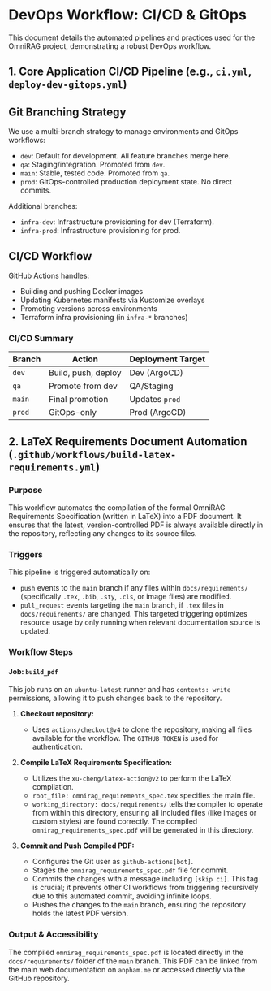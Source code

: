 # DevOps Workflow: CI/CD & GitOps



This document details the automated pipelines and practices used for the OmniRAG project, demonstrating a robust DevOps workflow.

## 1. Core Application CI/CD Pipeline (e.g., `ci.yml`, `deploy-dev-gitops.yml`)

## Git Branching Strategy

We use a multi-branch strategy to manage environments and GitOps workflows:

- `dev`: Default for development. All feature branches merge here.
- `qa`: Staging/integration. Promoted from `dev`.
- `main`: Stable, tested code. Promoted from `qa`.
- `prod`: GitOps-controlled production deployment state. No direct commits.

Additional branches:
- `infra-dev`: Infrastructure provisioning for dev (Terraform).
- `infra-prod`: Infrastructure provisioning for prod.

## CI/CD Workflow

GitHub Actions handles:

- Building and pushing Docker images
- Updating Kubernetes manifests via Kustomize overlays
- Promoting versions across environments
- Terraform infra provisioning (in `infra-*` branches)

### CI/CD Summary

| Branch       | Action                  | Deployment Target |
|--------------|-------------------------|-------------------|
| `dev`        | Build, push, deploy     | Dev (ArgoCD)      |
| `qa`         | Promote from dev        | QA/Staging        |
| `main`       | Final promotion         | Updates `prod`    |
| `prod`       | GitOps-only             | Prod (ArgoCD)     |




## 2. LaTeX Requirements Document Automation (`.github/workflows/build-latex-requirements.yml`)

### Purpose
This workflow automates the compilation of the formal OmniRAG Requirements Specification (written in LaTeX) into a PDF document. It ensures that the latest, version-controlled PDF is always available directly in the repository, reflecting any changes to its source files.

### Triggers
This pipeline is triggered automatically on:
* `push` events to the `main` branch if any files within `docs/requirements/` (specifically `.tex`, `.bib`, `.sty`, `.cls`, or image files) are modified.
* `pull_request` events targeting the `main` branch, if `.tex` files in `docs/requirements/` are changed.
This targeted triggering optimizes resource usage by only running when relevant documentation source is updated.

### Workflow Steps

#### Job: `build_pdf`
This job runs on an `ubuntu-latest` runner and has `contents: write` permissions, allowing it to push changes back to the repository.

1.  **Checkout repository:**
    * Uses `actions/checkout@v4` to clone the repository, making all files available for the workflow. The `GITHUB_TOKEN` is used for authentication.

2.  **Compile LaTeX Requirements Specification:**
    * Utilizes the `xu-cheng/latex-action@v2` to perform the LaTeX compilation.
    * `root_file: omnirag_requirements_spec.tex` specifies the main file.
    * `working_directory: docs/requirements/` tells the compiler to operate from within this directory, ensuring all included files (like images or custom styles) are found correctly. The compiled `omnirag_requirements_spec.pdf` will be generated in this directory.

3.  **Commit and Push Compiled PDF:**
    * Configures the Git user as `github-actions[bot]`.
    * Stages the `omnirag_requirements_spec.pdf` file for commit.
    * Commits the changes with a message including `[skip ci]`. This tag is crucial; it prevents other CI workflows from triggering recursively due to this automated commit, avoiding infinite loops.
    * Pushes the changes to the `main` branch, ensuring the repository holds the latest PDF version.

### Output & Accessibility
The compiled `omnirag_requirements_spec.pdf` is located directly in the `docs/requirements/` folder of the `main` branch. This PDF can be linked from the main web documentation on `anpham.me` or accessed directly via the GitHub repository.

